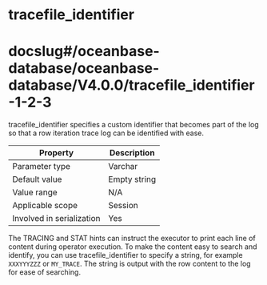 tracefile_identifier
=========================================
# docslug#/oceanbase-database/oceanbase-database/V4.0.0/tracefile_identifier-1-2-3
tracefile_identifier specifies a custom identifier that becomes part of the log so that a row iteration trace log can be identified with ease.


| **Property** | **Description** |
|---------|---------|
| Parameter type | Varchar |
| Default value | Empty string |
| Value range | N/A |
| Applicable scope | Session |
| Involved in serialization | Yes |



The TRACING and STAT hints can instruct the executor to print each line of content during operator execution. To make the content easy to search and identify, you can use tracefile_identifier to specify a string, for example `XXXYYYZZZ` or `MY_TRACE`. The string is output with the row content to the log for ease of searching.
